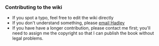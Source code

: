 ### Contributing to the wiki

* If you spot a typo, feel free to edit the wiki directly
* If you don't understand something, please [email Hadley](h.wickham@gmail.com)
* If you have have a longer contribution, please contact me first; you'll need to assign me the copyright so that I can publish the book without legal problems.
